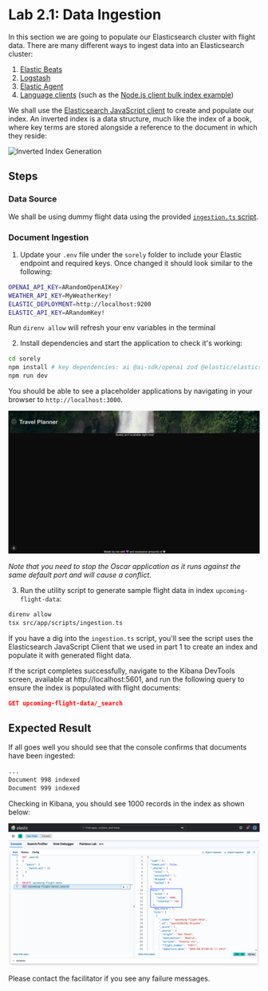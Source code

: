 # Lab 2.1: Data Ingestion

In this section we are going to populate our Elasticsearch cluster with flight data. There are many different ways to ingest data into an Elasticsearch cluster:

1. [Elastic Beats](https://www.elastic.co/beats)
2. [Logstash](https://www.elastic.co/logstash)
3. [Elastic Agent](https://www.elastic.co/elastic-agent)
4. [Language clients](https://www.elastic.co/guide/en/elasticsearch/client/index.html) (such as the [Node.js client bulk index example](https://www.elastic.co/guide/en/elasticsearch/client/javascript-api/current/bulk_examples.html))

We shall use the [Elasticsearch JavaScript client](https://www.elastic.co/guide/en/elasticsearch/client/javascript-api/current/index.html) to create and populate our index. An inverted index is a data structure, much like the index of a book, where key terms are stored alongside a reference to the document in which they reside:

![Inverted Index Generation](./diagrams/inverted-index-example.png)

## Steps

### Data Source

We shall be using dummy flight data using the provided [`ingestion.ts` script](../../sorely/src/app/scripts/ingestion.ts).

### Document Ingestion

1. Update your `.env` file under the `sorely` folder to include your Elastic endpoint and required keys. Once changed it should look similar to the following:

```zsh
OPENAI_API_KEY=ARandomOpenAIKey?
WEATHER_API_KEY=MyWeatherKey!
ELASTIC_DEPLOYMENT=http://localhost:9200
ELASTIC_API_KEY=ARandomKey!
```

Run `direnv allow` will refresh your env variables in the terminal

2. Install dependencies and start the application to check it's working:

```zsh
cd sorely
npm install # key dependencies: ai @ai-sdk/openai zod @elastic/elasticsearch
npm run dev
```

You should be able to see a placeholder applications by navigating in your browser to `http://localhost:3000`. 

![Travel Planner initial screenshot](./screenshots/1/sorely-starting-point.png)

*Note that you need to stop the Oscar application as it runs against the same default port and will cause a conflict*.

3. Run the utility script to generate sample flight data in index `upcoming-flight-data`:

```zsh
direnv allow
tsx src/app/scripts/ingestion.ts
```

If you have a dig into the `ingestion.ts` script, you'll see the script uses the Elasticsearch JavaScript Client that we used in part 1 to create an index and populate it with generated flight data.

If the script completes successfully, navigate to the Kibana DevTools screen, available at http://localhost:5601, and run the following query to ensure the index is populated with flight documents:

```json
GET upcoming-flight-data/_search
```

## Expected Result

If all goes well you should see that the console confirms that documents have been ingested:

```zsh
...
Document 998 indexed
Document 999 indexed
```

Checking in Kibana, you should see 1000 records in the index as shown below:

![Kibana DevTools Console Sample Output](./screenshots/1/kibana-sample-output.png)

Please contact the facilitator if you see any failure messages.